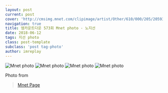 ```yaml
---
layout: post
current: post
cover: 'http://cmsimg.mnet.com/clipimage/artist/Other/610/000/205/205938.jpg'
navigation: true
title: 엠카운트다운 573회 Mnet photo - 노지선
date: 2018-06-12
tags: 지선 photo
class: post-template
subclass: 'post tag-photo'
author: imreplay
---
```


![Mnet photo](http://cmsimg.mnet.com/clipimage/artist/Other/610/000/205/205938.jpg)
![Mnet photo](http://cmsimg.mnet.com/clipimage/artist/Other/610/000/205/205945.jpg)
![Mnet photo](http://cmsimg.mnet.com/clipimage/artist/Other/610/000/205/205954.jpg)
![Mnet photo](http://cmsimg.mnet.com/clipimage/artist/Other/610/000/205/205962.jpg)

Photo from 
> [Mnet Page](http://www.mnet.com/artist/2127543/photos?gcode=2&otype=1&pNum=2)
